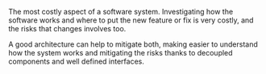 The most costly aspect of a software system. Investigating how the software works and where to put the new feature or fix is very costly, and the risks that changes involves too.

A good architecture can help to mitigate both, making easier to understand how the system works and mitigating the risks thanks to decoupled components and well defined interfaces.